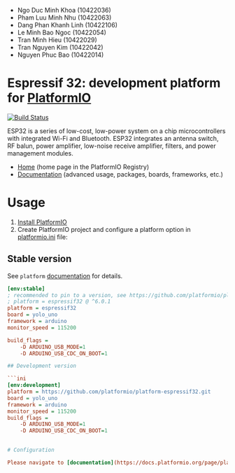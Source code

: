 - Ngo Duc Minh Khoa (10422036) 
- Pham Luu Minh Nhu (10422063)
- Dang Phan Khanh Linh (10422106)
- Le Minh Bao Ngoc (10422054)
- Tran Minh Hieu (10422029)
- Tran Nguyen Kim (10422042)
- Nguyen Phuc Bao (10422014)

# Espressif 32: development platform for [PlatformIO](https://platformio.org)

[![Build Status](https://github.com/platformio/platform-espressif32/workflows/Examples/badge.svg)](https://github.com/platformio/platform-espressif32/actions)

ESP32 is a series of low-cost, low-power system on a chip microcontrollers with integrated Wi-Fi and Bluetooth. ESP32 integrates an antenna switch, RF balun, power amplifier, low-noise receive amplifier, filters, and power management modules.

* [Home](https://registry.platformio.org/platforms/platformio/espressif32) (home page in the PlatformIO Registry)
* [Documentation](https://docs.platformio.org/page/platforms/espressif32.html) (advanced usage, packages, boards, frameworks, etc.)

# Usage

1. [Install PlatformIO](https://platformio.org)
2. Create PlatformIO project and configure a platform option in [platformio.ini](https://docs.platformio.org/page/projectconf.html) file:

## Stable version

See `platform` [documentation](https://docs.platformio.org/en/latest/projectconf/sections/env/options/platform/platform.html#projectconf-env-platform) for details.

```ini
[env:stable]
; recommended to pin to a version, see https://github.com/platformio/platform-espressif32/releases
; platform = espressif32 @ ^6.0.1
platform = espressif32
board = yolo_uno
framework = arduino
monitor_speed = 115200

build_flags =
    -D ARDUINO_USB_MODE=1
    -D ARDUINO_USB_CDC_ON_BOOT=1

## Development version

```ini
[env:development]
platform = https://github.com/platformio/platform-espressif32.git
board = yolo_uno
framework = arduino
monitor_speed = 115200
build_flags =
    -D ARDUINO_USB_MODE=1
    -D ARDUINO_USB_CDC_ON_BOOT=1

    
# Configuration

Please navigate to [documentation](https://docs.platformio.org/page/platforms/espressif32.html).
